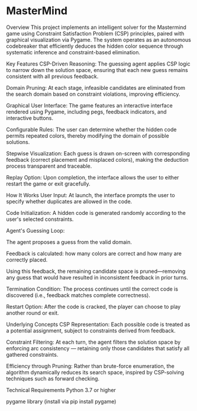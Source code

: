 # MasterMind
Overview
This project implements an intelligent solver for the Mastermind game using Constraint Satisfaction Problem (CSP) principles, paired with graphical visualization via Pygame. The system operates as an autonomous codebreaker that efficiently deduces the hidden color sequence through systematic inference and constraint-based elimination.

Key Features
CSP-Driven Reasoning: The guessing agent applies CSP logic to narrow down the solution space, ensuring that each new guess remains consistent with all previous feedback.

Domain Pruning: At each stage, infeasible candidates are eliminated from the search domain based on constraint violations, improving efficiency.

Graphical User Interface: The game features an interactive interface rendered using Pygame, including pegs, feedback indicators, and interactive buttons.

Configurable Rules: The user can determine whether the hidden code permits repeated colors, thereby modifying the domain of possible solutions.

Stepwise Visualization: Each guess is drawn on-screen with corresponding feedback (correct placement and misplaced colors), making the deduction process transparent and traceable.

Replay Option: Upon completion, the interface allows the user to either restart the game or exit gracefully.

How It Works
User Input: At launch, the interface prompts the user to specify whether duplicates are allowed in the code.

Code Initialization: A hidden code is generated randomly according to the user's selected constraints.

Agent's Guessing Loop:

The agent proposes a guess from the valid domain.

Feedback is calculated: how many colors are correct and how many are correctly placed.

Using this feedback, the remaining candidate space is pruned—removing any guess that would have resulted in inconsistent feedback in prior turns.

Termination Condition: The process continues until the correct code is discovered (i.e., feedback matches complete correctness).

Restart Option: After the code is cracked, the player can choose to play another round or exit.

Underlying Concepts
CSP Representation: Each possible code is treated as a potential assignment, subject to constraints derived from feedback.

Constraint Filtering: At each turn, the agent filters the solution space by enforcing arc consistency — retaining only those candidates that satisfy all gathered constraints.

Efficiency through Pruning: Rather than brute-force enumeration, the algorithm dynamically reduces its search space, inspired by CSP-solving techniques such as forward checking.

Technical Requirements
Python 3.7 or higher

pygame library (install via pip install pygame)
